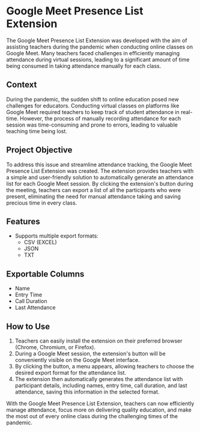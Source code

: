 # Google Meet Presence List Extension

The Google Meet Presence List Extension was developed with the aim of assisting teachers during the pandemic when conducting online classes on Google Meet. Many teachers faced challenges in efficiently managing attendance during virtual sessions, leading to a significant amount of time being consumed in taking attendance manually for each class.

## Context

During the pandemic, the sudden shift to online education posed new challenges for educators. Conducting virtual classes on platforms like Google Meet required teachers to keep track of student attendance in real-time. However, the process of manually recording attendance for each session was time-consuming and prone to errors, leading to valuable teaching time being lost.

## Project Objective

To address this issue and streamline attendance tracking, the Google Meet Presence List Extension was created. The extension provides teachers with a simple and user-friendly solution to automatically generate an attendance list for each Google Meet session. By clicking the extension's button during the meeting, teachers can export a list of all the participants who were present, eliminating the need for manual attendance taking and saving precious time in every class.

## Features

- Supports multiple export formats:
  - CSV (EXCEL)
  - JSON
  - TXT

## Exportable Columns

- Name
- Entry Time
- Call Duration
- Last Attendance

## How to Use

1. Teachers can easily install the extension on their preferred browser (Chrome, Chromium, or Firefox).
2. During a Google Meet session, the extension's button will be conveniently visible on the Google Meet interface.
3. By clicking the button, a menu appears, allowing teachers to choose the desired export format for the attendance list.
4. The extension then automatically generates the attendance list with participant details, including names, entry time, call duration, and last attendance, saving this information in the selected format.

With the Google Meet Presence List Extension, teachers can now efficiently manage attendance, focus more on delivering quality education, and make the most out of every online class during the challenging times of the pandemic.